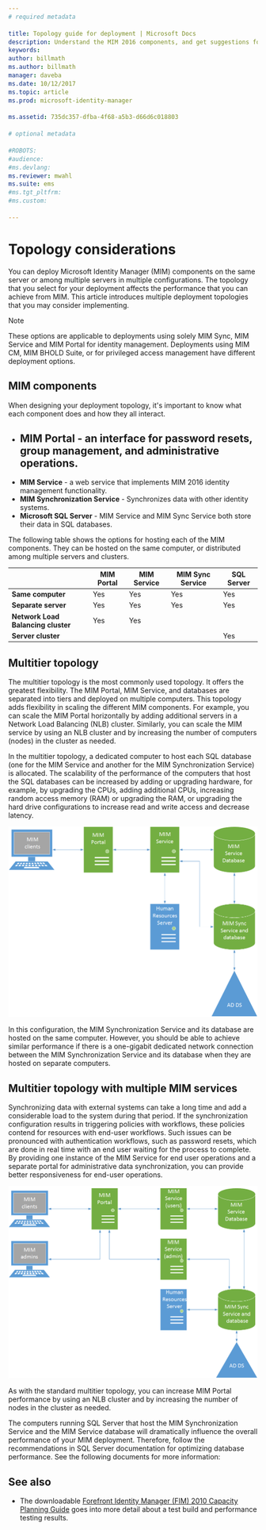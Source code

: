 ```yaml
---
# required metadata

title: Topology guide for deployment | Microsoft Docs
description: Understand the MIM 2016 components, and get suggestions for how to deploy them in your environment.
keywords:
author: billmath
ms.author: billmath
manager: daveba
ms.date: 10/12/2017
ms.topic: article
ms.prod: microsoft-identity-manager

ms.assetid: 735dc357-dfba-4f68-a5b3-d66d6c018803

# optional metadata

#ROBOTS:
#audience:
#ms.devlang:
ms.reviewer: mwahl
ms.suite: ems
#ms.tgt_pltfrm:
#ms.custom:

---
```



# Topology considerations
You can deploy Microsoft Identity Manager (MIM) components on the same server or among multiple servers in multiple configurations. The topology that you select for your deployment affects the performance that you can achieve from MIM. This article introduces multiple deployment topologies that you may consider implementing.


> [!NOTE]
> These options are applicable to deployments using solely MIM Sync, MIM Service and MIM Portal for identity management.  Deployments using MIM CM, MIM BHOLD Suite, or for privileged access management have different deployment options.


## MIM components
When designing your deployment topology, it's important to know what each component does and how they all interact.

- **MIM Portal** - an interface for password resets, group management, and administrative operations.
    -
- **MIM Service** - a web service that implements MIM 2016 identity management functionality.
- **MIM Synchronization Service** - Synchronizes data with other identity systems.
- **Microsoft SQL Server** - MIM Service and MIM Sync Service both store their data in SQL databases.

The following table shows the options for hosting each of the MIM components. They can be hosted on the same computer, or distributed among multiple servers and clusters.

| | MIM Portal | MIM Service | MIM Sync Service | SQL Server |
| --- | --- | --- | --- | --- |
| **Same computer** | Yes | Yes | Yes | Yes |
| **Separate server** | Yes | Yes | Yes | Yes |
| **Network Load Balancing cluster** | Yes | Yes | | |
| **Server cluster** | | | | Yes |


## Multitier topology
The multitier topology is the most commonly used topology. It offers the greatest flexibility. The MIM Portal, MIM Service, and databases are separated into tiers and deployed on multiple computers. This topology adds flexibility in scaling the different MIM components. For example, you can scale the MIM Portal horizontally by adding additional servers in a Network Load Balancing (NLB) cluster. Similarly, you can scale the MIM service by using an NLB cluster and by increasing the number of computers (nodes) in the cluster as needed.

In the multitier topology, a dedicated computer to host each SQL database (one for the MIM Service and another for the MIM Synchronization Service) is allocated. The scalability of the performance of the computers that host the SQL databases can be increased by adding or upgrading hardware, for example, by upgrading the CPUs, adding additional CPUs, increasing random access memory (RAM) or upgrading the RAM, or upgrading the hard drive configurations to increase read and write access and decrease latency.

![MIM multitier topology diagram](media/MIM-topo-multitier.png)

In this configuration, the MIM Synchronization Service and its database are hosted on the same computer. However, you should be able to achieve similar performance if there is a one-gigabit dedicated network connection between the MIM Synchronization Service and its database when they are hosted on separate computers.


## Multitier topology with multiple MIM services
Synchronizing data with external systems can take a long time and add a considerable load to the system during that period. If the synchronization configuration results in triggering policies with workflows, these policies contend for resources with end-user workflows. Such issues can be pronounced with authentication workflows, such as password resets, which are done in real time with an end user waiting for the process to complete. By providing one instance of the MIM Service for end user operations and a separate portal for administrative data synchronization, you can provide better responsiveness for end-user operations.

![Multiple MIM multitier topology diagram](media/MIM-topo-multitier-multiservice.png)

As with the standard multitier topology, you can increase MIM Portal performance by using an NLB cluster and by increasing the number of nodes in the cluster as needed.

The computers running SQL Server that host the MIM Synchronization Service and the MIM Service database will dramatically influence the overall performance of your MIM deployment. Therefore, follow the recommendations in SQL Server documentation for optimizing database performance. See the following documents for more information:

## See also

- The downloadable [Forefront Identity Manager (FIM) 2010 Capacity Planning Guide](https://www.microsoft.com/en-us/download/details.aspx?id=7437) goes into more detail about a test build and performance testing results.
